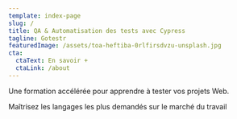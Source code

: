 ```yaml
---
template: index-page
slug: /
title: QA & Automatisation des tests avec Cypress
tagline: Gotestr
featuredImage: /assets/toa-heftiba-0rlfirsdvzu-unsplash.jpg
cta:
  ctaText: En savoir +
  ctaLink: /about
---
```

Une formation accélérée pour apprendre à tester vos projets Web.

Maîtrisez les langages les plus demandés sur le marché du travail